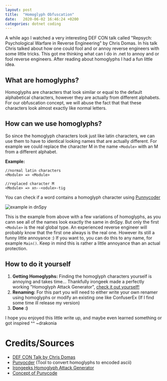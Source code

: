 ```yaml
---
layout: post
title:  "Homoglyph Obfuscation"
date:   2020-06-02 16:46:24 +0200
categories: dotnet coding
---
```


A while ago I watched a very interesting DEF CON talk called "Repsych: Psychological Warfare in Reverse Engineering" by Chris Domas. In his talk Chris talked about how one could fool and or annoy reverse engineers with some little tricks. This got me thinking what can I do in .net to annoy and or fool reverse engineers. After reading about homoglyphs I had a fun little idea.

## What are homoglyphs?
Homoglyphs are characters that look similar or equal to the default alphabetical characters, however they are actually from different alphabets. For our obfuscation concept, we will abuse the fact that that these characters look almost exactly like normal letters.

## How can we use homoglyphs?
So since the homoglyph characters look just like latin characters, we can use them to have to identical looking names that are actually different. For example we could replace the character M in the name ```<Module>``` with an M from a different alphabet.

**Example:**
```
//normal latin characters
<Module> => <Module>         

//replaced character M 
<Мodule> => xn--<odule>-tig
```
You can check if a word contains a homoglyph character using [Punnycoder](https://www.punycoder.com/)

![example in dnSpy](https://i.imgur.com/OvyKYjx.png)

This is the example from above with a few variations of homoglyphs, as you cann see all of the names look exactly the same in dnSpy. But only the first ```<Module>``` is the real global type. An experienced reverse engineer will probably know that the first one always is the real one. However its still a funny little annoyance :) If you want to, you can do this to any name, for example ```Main()```. Keep in mind this is rather a little annoyance than an actual protection.

## How to do it yourself
1. **Getting Homoglyphs:**
Finding the homoglyph characters yourself is annoying and takes time...
Thankfully irongeek made a perfectly working "Homoglyph Attack Generator", [check it out yourself!](http://www.irongeek.com/homoglyph-attack-generator.php)
2. **Renaming:** For this part you will need to either write your own renamer using homoglyphs or modify an existing one like ConfuserEx (If I find some time ill release my version)
3. **Done :)**


I hope you enjoyed this little write up, and maybe even learned something or got inspired ^^ ~drakonia


# Credits/Sources

- [DEF CON Talk by Chris Domas](https://www.youtube.com/watch?v=HlUe0TUHOIc)
- [Punyocder](https://www.punycoder.com/) (Tool to convert homoglyphs to encoded ascii)
- [Irongeeks Homoglyph Attack Generator](http://www.irongeek.com/homoglyph-attack-generator.php)
- [Concept of Punycode](https://www.wandera.com/punycode-attacks/)



